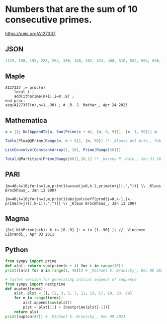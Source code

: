 # Numbers that are the sum of 10 consecutive primes\.
https://oeis.org/A127337
## JSON
```JSON
[129, 158, 192, 228, 264, 300, 340, 382, 424, 468, 510, 552, 594, 636, 682, 732, 780, 824, 870, 912, 954, 1008, 1060, 1114, 1164, 1216, 1266, 1320, 1376, 1434, 1494, 1546, 1596, 1650, 1704, 1752, 1800, 1854, 1914, 1974, 2030, 2084, 2142, 2192, 2250, 2310, 2374]
```
## Maple
```Maple
A127337 := proc(n)
    local i ;
    add(ithprime(n+i),i=0..9) ;
end proc:
seq(A127337(n),n=1..30) ; # _R. J. Mathar_, Apr 24 2023
```
## Mathematica
```Mathematica
a = {}; Do[AppendTo[a, Sum[Prime[x + n], {n, 0, 9}]], {x, 1, 50}]; a
```
```Mathematica
Table[Plus@@Prime[Range[n, n + 9]], {n, 50}] (* _Alonso del Arte_, Feb 15 2011 *)
```
```Mathematica
ListConvolve[ConstantArray[1, 10], Prime[Range[50]]]
```
```Mathematica
Total/@Partition[Prime[Range[60]],10,1] (* _Harvey P. Dale_, Jan 31 2013 *)
```
## PARI
```PARI
{m=46;k=10;for(n=1,m,print1(a=sum(j=0,k-1,prime(n+j)),","))} \\ _Klaus Brockhaus_, Jan 13 2007
```
```PARI
{m=46;k=10;for(n=1,m,print1(abs(polcoeff(prod(j=0,k-1,(x-prime(n+j))),k-1)),","))} \\ _Klaus Brockhaus_, Jan 13 2007
```
## Magma
```Magma
[&+[ NthPrime(n+k): k in [0..9] ]: n in [1..90] ]; // _Vincenzo Librandi_, Apr 03 2011
```
## Python
```Python
from sympy import prime
def a(n): return sum(prime(n + i) for i in range(10))
print([a(n) for n in range(1, 48)]) # _Michael S. Branicky_, Dec 09 2021
```
```Python
# faster version for generating initial segment of sequence
from sympy import nextprime
def aupton(terms):
    alst, plst = [], [2, 3, 5, 7, 11, 13, 17, 19, 23, 29]
    for n in range(terms):
        alst.append(sum(plst))
        plst = plst[1:] + [nextprime(plst[-1])]
    return alst
print(aupton(47)) # _Michael S. Branicky_, Dec 09 2021
```
